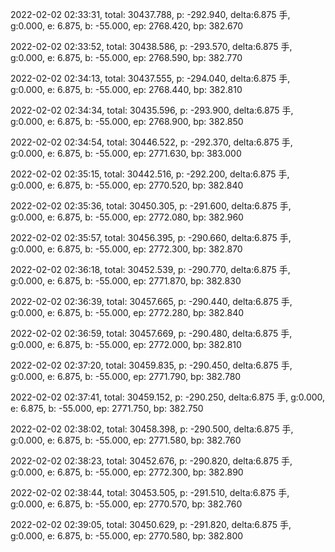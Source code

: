 2022-02-02 02:33:31, total: 30437.788, p: -292.940, delta:6.875 手, g:0.000, e: 6.875, b: -55.000, ep: 2768.420, bp: 382.670

2022-02-02 02:33:52, total: 30438.586, p: -293.570, delta:6.875 手, g:0.000, e: 6.875, b: -55.000, ep: 2768.590, bp: 382.770

2022-02-02 02:34:13, total: 30437.555, p: -294.040, delta:6.875 手, g:0.000, e: 6.875, b: -55.000, ep: 2768.440, bp: 382.810

2022-02-02 02:34:34, total: 30435.596, p: -293.900, delta:6.875 手, g:0.000, e: 6.875, b: -55.000, ep: 2768.900, bp: 382.850

2022-02-02 02:34:54, total: 30446.522, p: -292.370, delta:6.875 手, g:0.000, e: 6.875, b: -55.000, ep: 2771.630, bp: 383.000

2022-02-02 02:35:15, total: 30442.516, p: -292.200, delta:6.875 手, g:0.000, e: 6.875, b: -55.000, ep: 2770.520, bp: 382.840

2022-02-02 02:35:36, total: 30450.305, p: -291.600, delta:6.875 手, g:0.000, e: 6.875, b: -55.000, ep: 2772.080, bp: 382.960

2022-02-02 02:35:57, total: 30456.395, p: -290.660, delta:6.875 手, g:0.000, e: 6.875, b: -55.000, ep: 2772.300, bp: 382.870

2022-02-02 02:36:18, total: 30452.539, p: -290.770, delta:6.875 手, g:0.000, e: 6.875, b: -55.000, ep: 2771.870, bp: 382.830

2022-02-02 02:36:39, total: 30457.665, p: -290.440, delta:6.875 手, g:0.000, e: 6.875, b: -55.000, ep: 2772.280, bp: 382.840

2022-02-02 02:36:59, total: 30457.669, p: -290.480, delta:6.875 手, g:0.000, e: 6.875, b: -55.000, ep: 2772.000, bp: 382.810

2022-02-02 02:37:20, total: 30459.835, p: -290.450, delta:6.875 手, g:0.000, e: 6.875, b: -55.000, ep: 2771.790, bp: 382.780

2022-02-02 02:37:41, total: 30459.152, p: -290.250, delta:6.875 手, g:0.000, e: 6.875, b: -55.000, ep: 2771.750, bp: 382.750

2022-02-02 02:38:02, total: 30458.398, p: -290.500, delta:6.875 手, g:0.000, e: 6.875, b: -55.000, ep: 2771.580, bp: 382.760

2022-02-02 02:38:23, total: 30452.676, p: -290.820, delta:6.875 手, g:0.000, e: 6.875, b: -55.000, ep: 2772.300, bp: 382.890

2022-02-02 02:38:44, total: 30453.505, p: -291.510, delta:6.875 手, g:0.000, e: 6.875, b: -55.000, ep: 2770.570, bp: 382.760

2022-02-02 02:39:05, total: 30450.629, p: -291.820, delta:6.875 手, g:0.000, e: 6.875, b: -55.000, ep: 2770.580, bp: 382.800